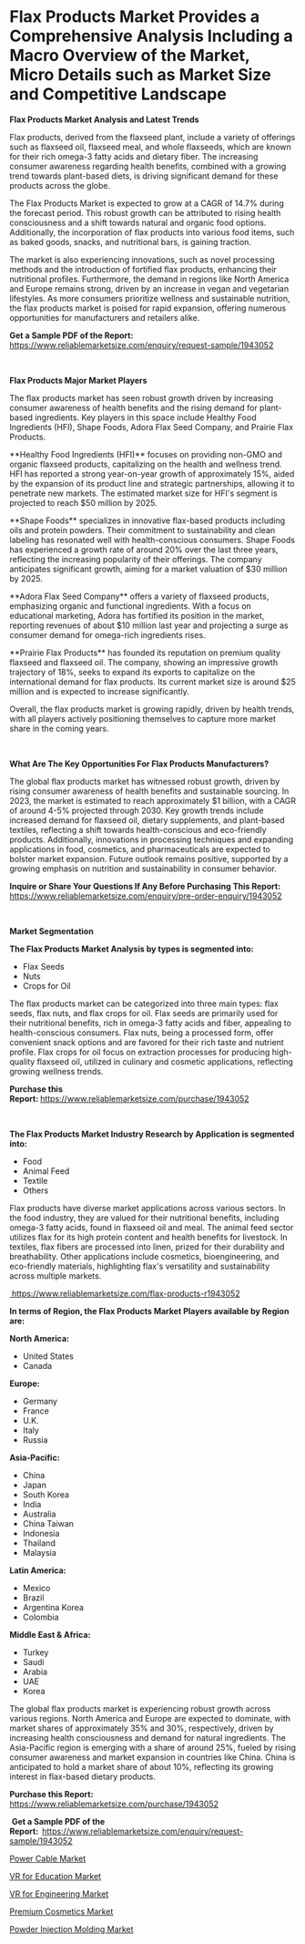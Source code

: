<p><h1>Flax Products Market Provides a Comprehensive Analysis Including a Macro Overview of the Market, Micro Details such as Market Size and Competitive Landscape</h1></p><p><strong>Flax Products Market Analysis and Latest Trends</strong></p>
<p><p>Flax products, derived from the flaxseed plant, include a variety of offerings such as flaxseed oil, flaxseed meal, and whole flaxseeds, which are known for their rich omega-3 fatty acids and dietary fiber. The increasing consumer awareness regarding health benefits, combined with a growing trend towards plant-based diets, is driving significant demand for these products across the globe. </p><p>The Flax Products Market is expected to grow at a CAGR of 14.7% during the forecast period. This robust growth can be attributed to rising health consciousness and a shift towards natural and organic food options. Additionally, the incorporation of flax products into various food items, such as baked goods, snacks, and nutritional bars, is gaining traction. </p><p>The market is also experiencing innovations, such as novel processing methods and the introduction of fortified flax products, enhancing their nutritional profiles. Furthermore, the demand in regions like North America and Europe remains strong, driven by an increase in vegan and vegetarian lifestyles. As more consumers prioritize wellness and sustainable nutrition, the flax products market is poised for rapid expansion, offering numerous opportunities for manufacturers and retailers alike.</p></p>
<p><strong>Get a Sample PDF of the Report:&nbsp;</strong> <a href="https://www.reliablemarketsize.com/enquiry/request-sample/1943052?utm_campaign=1131&utm_medium=2&utm_source=Github&utm_content=ia&utm_term=15112024&utm_id=flax-products">https://www.reliablemarketsize.com/enquiry/request-sample/1943052</a></p>
<p>&nbsp;</p>
<p><strong>Flax Products Major Market Players</strong></p>
<p><p>The flax products market has seen robust growth driven by increasing consumer awareness of health benefits and the rising demand for plant-based ingredients. Key players in this space include Healthy Food Ingredients (HFI), Shape Foods, Adora Flax Seed Company, and Prairie Flax Products.</p><p>**Healthy Food Ingredients (HFI)** focuses on providing non-GMO and organic flaxseed products, capitalizing on the health and wellness trend. HFI has reported a strong year-on-year growth of approximately 15%, aided by the expansion of its product line and strategic partnerships, allowing it to penetrate new markets. The estimated market size for HFI's segment is projected to reach $50 million by 2025.</p><p>**Shape Foods** specializes in innovative flax-based products including oils and protein powders. Their commitment to sustainability and clean labeling has resonated well with health-conscious consumers. Shape Foods has experienced a growth rate of around 20% over the last three years, reflecting the increasing popularity of their offerings. The company anticipates significant growth, aiming for a market valuation of $30 million by 2025.</p><p>**Adora Flax Seed Company** offers a variety of flaxseed products, emphasizing organic and functional ingredients. With a focus on educational marketing, Adora has fortified its position in the market, reporting revenues of about $10 million last year and projecting a surge as consumer demand for omega-rich ingredients rises.</p><p>**Prairie Flax Products** has founded its reputation on premium quality flaxseed and flaxseed oil. The company, showing an impressive growth trajectory of 18%, seeks to expand its exports to capitalize on the international demand for flax products. Its current market size is around $25 million and is expected to increase significantly.</p><p>Overall, the flax products market is growing rapidly, driven by health trends, with all players actively positioning themselves to capture more market share in the coming years.</p></p>
<p>&nbsp;</p>
<p><strong>What Are The Key Opportunities For Flax Products Manufacturers?</strong></p>
<p><p>The global flax products market has witnessed robust growth, driven by rising consumer awareness of health benefits and sustainable sourcing. In 2023, the market is estimated to reach approximately $1 billion, with a CAGR of around 4-5% projected through 2030. Key growth trends include increased demand for flaxseed oil, dietary supplements, and plant-based textiles, reflecting a shift towards health-conscious and eco-friendly products. Additionally, innovations in processing techniques and expanding applications in food, cosmetics, and pharmaceuticals are expected to bolster market expansion. Future outlook remains positive, supported by a growing emphasis on nutrition and sustainability in consumer behavior.</p></p>
<p><strong>Inquire or Share Your Questions If Any Before Purchasing This Report:</strong> <a href="https://www.reliablemarketsize.com/enquiry/pre-order-enquiry/1943052?utm_campaign=1131&utm_medium=2&utm_source=Github&utm_content=ia&utm_term=15112024&utm_id=flax-products">https://www.reliablemarketsize.com/enquiry/pre-order-enquiry/1943052</a></p>
<p>&nbsp;</p>
<p><strong>Market Segmentation</strong></p>
<p><strong>The Flax Products Market Analysis by types is segmented into:</strong></p>
<p><ul><li>Flax Seeds</li><li>Nuts</li><li>Crops for Oil</li></ul></p>
<p><p>The flax products market can be categorized into three main types: flax seeds, flax nuts, and flax crops for oil. Flax seeds are primarily used for their nutritional benefits, rich in omega-3 fatty acids and fiber, appealing to health-conscious consumers. Flax nuts, being a processed form, offer convenient snack options and are favored for their rich taste and nutrient profile. Flax crops for oil focus on extraction processes for producing high-quality flaxseed oil, utilized in culinary and cosmetic applications, reflecting growing wellness trends.</p></p>
<p><strong>Purchase this Report:&nbsp;</strong><a href="https://www.reliablemarketsize.com/purchase/1943052?utm_campaign=1131&utm_medium=2&utm_source=Github&utm_content=ia&utm_term=15112024&utm_id=flax-products">https://www.reliablemarketsize.com/purchase/1943052</a></p>
<p>&nbsp;</p>
<p><strong>The Flax Products Market Industry Research by Application is segmented into:</strong></p>
<p><ul><li>Food</li><li>Animal Feed</li><li>Textile</li><li>Others</li></ul></p>
<p><p>Flax products have diverse market applications across various sectors. In the food industry, they are valued for their nutritional benefits, including omega-3 fatty acids, found in flaxseed oil and meal. The animal feed sector utilizes flax for its high protein content and health benefits for livestock. In textiles, flax fibers are processed into linen, prized for their durability and breathability. Other applications include cosmetics, bioengineering, and eco-friendly materials, highlighting flax's versatility and sustainability across multiple markets.</p></p>
<p><a href="https://www.reliablemarketsize.com/flax-products-r1943052?utm_campaign=1131&utm_medium=2&utm_source=Github&utm_content=ia&utm_term=15112024&utm_id=flax-products">&nbsp;https://www.reliablemarketsize.com/flax-products-r1943052</a></p>
<p><strong>In terms of Region, the Flax Products Market Players available by Region are:</strong></p>
<p>
    <p> <strong> North America: </strong>
        <ul>
            <li>United States</li>
            <li>Canada</li>
        </ul>
        </p> 
    <p> <strong> Europe: </strong>
        <ul>
            <li>Germany</li>
            <li>France</li>
            <li>U.K.</li>
            <li>Italy</li>
            <li>Russia</li>
        </ul>
        </p> 
    <p> <strong> Asia-Pacific: </strong>
        <ul>
            <li>China</li>
            <li>Japan</li>
            <li>South Korea</li>
            <li>India</li>
            <li>Australia</li>
            <li>China Taiwan</li>
            <li>Indonesia</li>
            <li>Thailand</li>
            <li>Malaysia</li>
        </ul>
        </p> 
    <p> <strong> Latin America: </strong>
        <ul>
            <li>Mexico</li>
            <li>Brazil</li>
            <li>Argentina Korea</li>
            <li>Colombia</li>
        </ul>
        </p> 
    <p> <strong> Middle East & Africa: </strong>
        <ul>
            <li>Turkey</li>
            <li>Saudi</li>
            <li>Arabia</li>
            <li>UAE</li>
            <li>Korea</li>
        </ul>
    </p>
    </p>
<p><p>The global flax products market is experiencing robust growth across various regions. North America and Europe are expected to dominate, with market shares of approximately 35% and 30%, respectively, driven by increasing health consciousness and demand for natural ingredients. The Asia-Pacific region is emerging with a share of around 25%, fueled by rising consumer awareness and market expansion in countries like China. China is anticipated to hold a market share of about 10%, reflecting its growing interest in flax-based dietary products.</p></p>
<p><strong>Purchase this Report: </strong><a href="https://www.reliablemarketsize.com/purchase/1943052?utm_campaign=1131&utm_medium=2&utm_source=Github&utm_content=ia&utm_term=15112024&utm_id=flax-products">https://www.reliablemarketsize.com/purchase/1943052</a></p>
<p>&nbsp;<strong>Get a Sample PDF of the Report:&nbsp;&nbsp;</strong><a href="https://www.reliablemarketsize.com/enquiry/request-sample/1943052?utm_campaign=1131&utm_medium=2&utm_source=Github&utm_content=ia&utm_term=15112024&utm_id=flax-products">https://www.reliablemarketsize.com/enquiry/request-sample/1943052</a></p>
<p><strong></strong></p>
<p><p><a href="https://www.linkedin.com/pulse/power-cable-market-global-regional-analysis-focus-region-country-level-v5zde?utm_campaign=1131&utm_medium=2&utm_source=Github&utm_content=ia&utm_term=15112024&utm_id=flax-products">Power Cable Market</a></p><p><a href="https://issuu.com/reportprime-2/docs/vr-for-education-market-size-2030.p_a2bf7426e35953?utm_campaign=1131&utm_medium=2&utm_source=Github&utm_content=ia&utm_term=15112024&utm_id=flax-products">VR for Education Market</a></p><p><a href="https://issuu.com/reportprime-2/docs/vr-for-engineering-market-size-2030_fe0e23ca443a8e?utm_campaign=1131&utm_medium=2&utm_source=Github&utm_content=ia&utm_term=15112024&utm_id=flax-products">VR for Engineering Market</a></p><p><a href="https://www.linkedin.com/pulse/exploring-premium-cosmetics-market-dynamics-revenue-k4iyc?utm_campaign=1131&utm_medium=2&utm_source=Github&utm_content=ia&utm_term=15112024&utm_id=flax-products">Premium Cosmetics Market</a></p><p><a href="https://www.linkedin.com/pulse/decoding-powder-injection-molding-industry-dynamics-ywhpe?utm_campaign=1131&utm_medium=2&utm_source=Github&utm_content=ia&utm_term=15112024&utm_id=flax-products">Powder Injection Molding Market</a></p></p>
